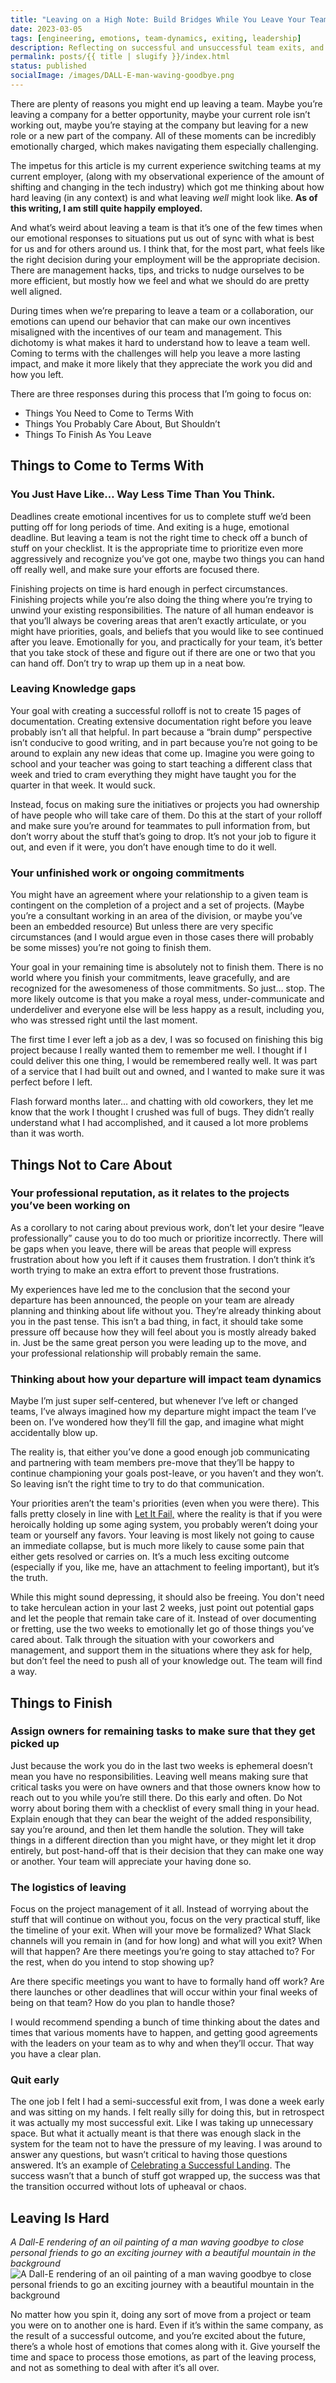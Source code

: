 ```yaml
---
title: "Leaving on a High Note: Build Bridges While You Leave Your Team"
date: 2023-03-05
tags: [engineering, emotions, team-dynamics, exiting, leadership]
description: Reflecting on successful and unsuccessful team exits, and what I learned from them.
permalink: posts/{{ title | slugify }}/index.html
status: published
socialImage: /images/DALL-E-man-waving-goodbye.png
---
```


There are plenty of reasons you might end up leaving a team. Maybe you’re leaving a company for a better opportunity, maybe your current role isn’t working out, maybe you’re staying at the company but leaving for a new role or a new part of the company. All of these moments can be incredibly emotionally charged, which makes navigating them especially challenging.

<aside class="content__aside"> 
The impetus for this article is my current experience switching teams at my current employer, (along with my observational experience of the amount of shifting and changing in the tech industry) which got me thinking about how hard leaving (in any context) is and what leaving <i>well</i> might look like. <b>As of this writing, I am still quite happily employed.</b>
</aside>

And what’s weird about leaving a team is that it’s one of the few times when our emotional responses to situations put us out of sync with what is best for us and for others around us. I think that, for the most part, what feels like the right decision during your employment will be the appropriate decision. There are management hacks, tips, and tricks to nudge ourselves to be more efficient, but mostly how we feel and what we should do are pretty well aligned.

During times when we’re preparing to leave a team or a collaboration, our emotions can upend our behavior that can make our own incentives misaligned with the incentives of our team and management. This dichotomy is what makes it hard to understand how to leave a team well. Coming to terms with the challenges will help you leave a more lasting impact, and make it more likely that they appreciate the work you did and how you left.

There are three responses during this process that I’m going to focus on:

- Things You Need to Come to Terms With
- Things You Probably Care About, But Shouldn’t
- Things To Finish As You Leave

## Things to Come to Terms With

### You Just Have Like… Way Less Time Than You Think.

Deadlines create emotional incentives for us to complete stuff we’d been putting off for long periods of time. And exiting is a huge, emotional deadline. But leaving a team is not the right time to check off a bunch of stuff on your checklist. It is the appropriate time to prioritize even more aggressively and recognize you’ve got one, maybe two things you can hand off really well, and make sure your efforts are focused there.

Finishing projects on time is hard enough in perfect circumstances. Finishing projects while you’re also doing the thing where you’re trying to unwind your existing responsibilities. The nature of all human endeavor is that you’ll always be covering areas that aren’t exactly articulate, or you might have priorities, goals, and beliefs that you would like to see continued after you leave. Emotionally for you, and practically for your team, it’s better that you take stock of these and figure out if there are one or two that you can hand off. Don’t try to wrap up them up in a neat bow.

### Leaving Knowledge gaps

Your goal with creating a successful rolloff is not to create 15 pages of documentation. Creating extensive documentation right before you leave probably isn’t all that helpful. In part because a “brain dump” perspective isn’t conducive to good writing, and in part because you’re not going to be around to explain any new ideas that come up. Imagine you were going to school and your teacher was going to start teaching a different class that week and tried to cram everything they might have taught you for the quarter in that week. It would suck.

Instead, focus on making sure the initiatives or projects you had ownership of have people who will take care of them. Do this at the start of your rolloff and make sure you’re around for teammates to pull information from, but don’t worry about the stuff that’s going to drop. It’s not your job to figure it out, and even if it were, you don’t have enough time to do it well.

### Your unfinished work or ongoing commitments

You might have an agreement where your relationship to a given team is contingent on the completion of a project and a set of projects. (Maybe you’re a consultant working in an area of the division, or maybe you’ve been an embedded resource) But unless there are very specific circumstances (and I would argue even in those cases there will probably be some misses) you’re not going to finish them.

Your goal in your remaining time is absolutely not to finish them. There is no world where you finish your commitments, leave gracefully, and are recognized for the awesomeness of those commitments. So just… stop. The more likely outcome is that you make a royal mess, under-communicate and underdeliver and everyone else will be less happy as a result, including you, who was stressed right until the last moment.

The first time I ever left a job as a dev, I was so focused on finishing this big project because I really wanted them to remember me well. I thought if I could deliver this one thing, I would be remembered really well. It was part of a service that I had built out and owned, and I wanted to make sure it was perfect before I left.

Flash forward months later… and chatting with old coworkers, they let me know that the work I thought I crushed was full of bugs. They didn’t really understand what I had accomplished, and it caused a lot more problems than it was worth.

## Things Not to Care About

### Your professional reputation, as it relates to the projects you’ve been working on

As a corollary to not caring about previous work, don’t let your desire “leave professionally” cause you to do too much or prioritize incorrectly. There will be gaps when you leave, there will be areas that people will express frustration about how you left if it causes them frustration. I don’t think it’s worth trying to make an extra effort to prevent those frustrations.

My experiences have led me to the conclusion that the second your departure has been announced, the people on your team are already planning and thinking about life without you. They’re already thinking about you in the past tense. This isn’t a bad thing, in fact, it should take some pressure off because how they will feel about you is mostly already baked in. Just be the same great person you were leading up to the move, and your professional relationship will probably remain the same.

### Thinking about how your departure will impact team dynamics

Maybe I’m just super self-centered, but whenever I’ve left or changed teams, I’ve always imagined how my departure might impact the team I’ve been on. I’ve wondered how they’ll fill the gap, and imagine what might accidentally blow up.

The reality is, that either you’ve done a good enough job communicating and partnering with team members pre-move that they’ll be happy to continue championing your goals post-leave, or you haven’t and they won’t. So leaving isn’t the right time to try to do that communication.

Your priorities aren’t the team's priorities (even when you were there). This falls pretty closely in line with [Let It Fail,](https://www.maxcountryman.com/articles/let-it-fail) where the reality is that if you were heroically holding up some aging system, you probably weren’t doing your team or yourself any favors. Your leaving is most likely not going to cause an immediate collapse, but is much more likely to cause some pain that either gets resolved or carries on. It’s a much less exciting outcome (especially if you, like me, have an attachment to feeling important), but it’s the truth.

While this might sound depressing, it should also be freeing. You don't need to take herculean action in your last 2 weeks, just point out potential gaps and let the people that remain take care of it. Instead of over documenting or fretting, use the two weeks to emotionally let go of those things you’ve cared about. Talk through the situation with your coworkers and management, and support them in the situations where they ask for help, but don’t feel the need to push all of your knowledge out. The team will find a way.

## Things to Finish

### Assign owners for remaining tasks to make sure that they get picked up

Just because the work you do in the last two weeks is ephemeral doesn’t mean you have no responsibilities. Leaving well means making sure that critical tasks you were on have owners and that those owners know how to reach out to you while you’re still there. Do this early and often. Do Not worry about boring them with a checklist of every small thing in your head. Explain enough that they can bear the weight of the added responsibility, say you’re around, and then let them handle the solution. They will take things in a different direction than you might have, or they might let it drop entirely, but post-hand-off that is their decision that they can make one way or another. Your team will appreciate your having done so.

### The logistics of leaving

Focus on the project management of it all. Instead of worrying about the stuff that will continue on without you, focus on the very practical stuff, like the timeline of your exit. When will your move be formalized? What Slack channels will you remain in (and for how long) and what will you exit? When will that happen? Are there meetings you’re going to stay attached to? For the rest, when do you intend to stop showing up?

Are there specific meetings you want to have to formally hand off work? Are there launches or other deadlines that will occur within your final weeks of being on that team? How do you plan to handle those?

I would recommend spending a bunch of time thinking about the dates and times that various moments have to happen, and getting good agreements with the leaders on your team as to why and when they’ll occur. That way you have a clear plan.

### Quit early

The one job I felt I had a semi-successful exit from, I was done a week early and was sitting on my hands. I felt really silly for doing this, but in retrospect it was actually my most successful exit. Like I was taking up unnecessary space. But what it actually meant is that there was enough slack in the system for the team not to have the pressure of my leaving. I was around to answer any questions, but wasn’t critical to having those questions answered. It’s an example of [Celebrating a Successful Landing](https://www.urback.net/posts/a-deeply-incomplete-review-of-the-staff-engineer-s-path/). The success wasn’t that a bunch of stuff got wrapped up, the success was that the transition occurred without lots of upheaval or chaos.

## Leaving Is Hard

_A Dall-E rendering of an oil painting of a man waving goodbye to close personal friends to go an exciting journey with a beautiful mountain in the background_
![A Dall-E rendering of an oil painting of a man waving goodbye to close personal friends to go an exciting journey with a beautiful mountain in the background](/images/DALL-E-man-waving-goodbye.png)

No matter how you spin it, doing any sort of move from a project or team you were on to another one is hard. Even if it’s within the same company, as the result of a successful outcome, and you’re excited about the future, there’s a whole host of emotions that comes along with it. Give yourself the time and space to process those emotions, as part of the leaving process, and not as something to deal with after it’s all over.
